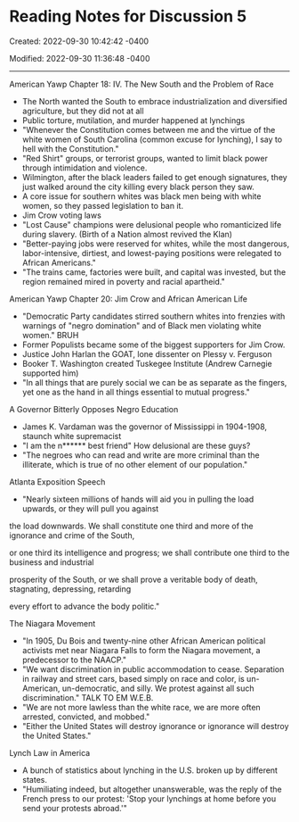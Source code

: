 # Reading Notes for Discussion 5

Created: 2022-09-30 10:42:42 -0400

Modified: 2022-09-30 11:36:48 -0400

---

American Yawp Chapter 18: IV. The New South and the Problem of Race

-   The North wanted the South to embrace industrialization and diversified agriculture, but they did not at all
-   Public torture, mutilation, and murder happened at lynchings
-   "Whenever the Constitution comes between me and the virtue of the white women of South Carolina (common excuse for lynching), I say to hell with the Constitution."
-   "Red Shirt" groups, or terrorist groups, wanted to limit black power through intimidation and violence.
-   Wilmington, after the black leaders failed to get enough signatures, they just walked around the city killing every black person they saw.
-   A core issue for southern whites was black men being with white women, so they passed legislation to ban it.
-   Jim Crow voting laws
-   "Lost Cause" champions were delusional people who romanticized life during slavery. (Birth of a Nation almost revived the Klan)
-   "Better-paying jobs were reserved for whites, while the most dangerous, labor-intensive, dirtiest, and lowest-paying positions were relegated to African Americans."
-   "The trains came, factories were built, and capital was invested, but the region remained mired in poverty and racial apartheid."



American Yawp Chapter 20: Jim Crow and African American Life

-   "Democratic Party candidates stirred southern whites into frenzies with warnings of "negro domination" and of Black men violating white women." BRUH
-   Former Populists became some of the biggest supporters for Jim Crow.
-   Justice John Harlan the GOAT, lone dissenter on Plessy v. Ferguson
-   Booker T. Washington created Tuskegee Institute (Andrew Carnegie supported him)
-   "In all things that are purely social we can be as separate as the fingers, yet one as the hand in all things essential to mutual progress."



A Governor Bitterly Opposes Negro Education

-   James K. Vardaman was the governor of Mississippi in 1904-1908, staunch white supremacist
-   "I am the n****** best friend" How delusional are these guys?
-   "The negroes who can read and write are more criminal than the illiterate, which is true of no other element of our population."





Atlanta Exposition Speech

-   "Nearly sixteen millions of hands will aid you in pulling the load upwards, or they will pull you against

the load downwards. We shall constitute one third and more of the ignorance and crime of the South,

or one third its intelligence and progress; we shall contribute one third to the business and industrial

prosperity of the South, or we shall prove a veritable body of death, stagnating, depressing, retarding

every effort to advance the body politic."



The Niagara Movement

-   "In 1905, Du Bois and twenty-nine other African American political activists met near Niagara Falls to form the Niagara movement, a predecessor to the NAACP."
-   "We want discrimination in public accommodation to cease. Separation in railway and street cars, based simply on race and color, is un-American, un-democratic, and silly. We protest against all such discrimination." TALK TO EM W.E.B.
-   "We are not more lawless than the white race, we are more often arrested, convicted, and mobbed."
-   "Either the United States will destroy ignorance or ignorance will destroy the United States."



Lynch Law in America

-   A bunch of statistics about lynching in the U.S. broken up by different states.
-   "Humiliating indeed, but altogether unanswerable, was the reply of the French press to our protest: 'Stop your lynchings at home before you send your protests abroad.'"
